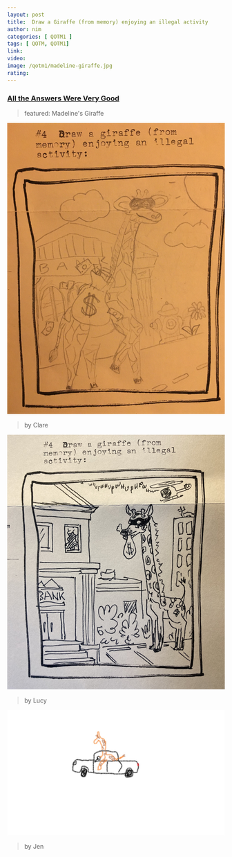 ```yaml
---
layout: post
title:  Draw a Giraffe (from memory) enjoying an illegal activity
author: nim
categories: [ QOTM1 ]
tags: [ QOTM, QOTM1]
link:
video: 
image: /qotm1/madeline-giraffe.jpg
rating: 
---
```


### [All the Answers Were Very Good](/QOTM1-animals-4)

> featured: Madeline's Giraffe

![Clare's Giraffe](/assets/images/qotm1/clare-giraffe.jpg)
> by Clare

![Lucy's Giraffe](/assets/images/qotm1/Lucy-giraffe.jpg)
> by Lucy

![Jen's Giraffe](/assets/images/qotm1/Jen-giraffe.jpg)
> by Jen
